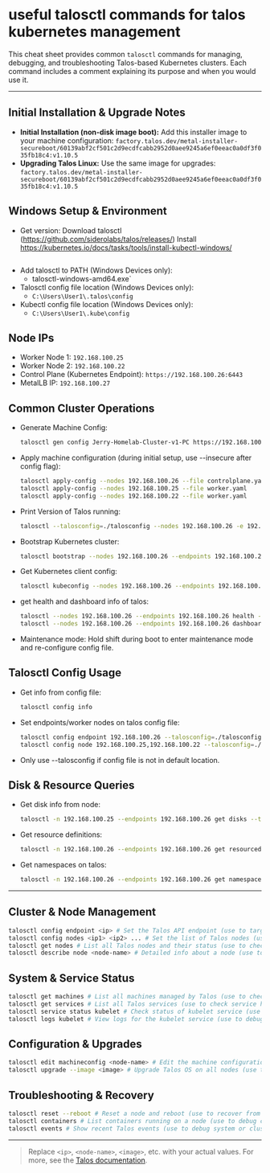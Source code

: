# useful talosctl commands for talos kubernetes management

This cheat sheet provides common `talosctl` commands for managing, debugging, and troubleshooting Talos-based Kubernetes clusters. Each command includes a comment explaining its purpose and when you would use it.

---

## Initial Installation & Upgrade Notes

- **Initial Installation (non-disk image boot):**
  Add this installer image to your machine configuration:
  `factory.talos.dev/metal-installer-secureboot/60139abf2cf501c2d9ecdfcabb2952d0aee9245a6ef0eeac0a0df3f035fb18c4:v1.10.5`
- **Upgrading Talos Linux:**
  Use the same image for upgrades:
  `factory.talos.dev/metal-installer-secureboot/60139abf2cf501c2d9ecdfcabb2952d0aee9245a6ef0eeac0a0df3f035fb18c4:v1.10.5`

## Windows Setup & Environment

- Get version:
  Download talosctl (https://github.com/siderolabs/talos/releases/)
  Install https://kubernetes.io/docs/tasks/tools/install-kubectl-windows/
  ```
- Add talosctl to PATH (Windows Devices only):
  - talosctl-windows-amd64.exe`
- Talosctl config file location (Windows Devices only):
  - `C:\Users\User1\.talos\config`
- Kubectl config file location (Windows Devices only):
  - `C:\Users\User1\.kube\config`

## Node IPs

- Worker Node 1: `192.168.100.25`
- Worker Node 2: `192.168.100.22`
- Control Plane (Kubernetes Endpoint): `https://192.168.100.26:6443`
- MetalLB IP: `192.168.100.27`

## Common Cluster Operations

- Generate Machine Config:
  ```sh
  talosctl gen config Jerry-Homelab-Cluster-v1-PC https://192.168.100.26:6443
  ```

- Apply machine configuration (during initial setup, use --insecure after config flag):
  ```sh
  talosctl apply-config --nodes 192.168.100.26 --file controlplane.yaml
  talosctl apply-config --nodes 192.168.100.25 --file worker.yaml
  talosctl apply-config --nodes 192.168.100.22 --file worker.yaml
  ```
- Print Version of Talos running:
  ```sh
  talosctl --talosconfig=./talosconfig --nodes 192.168.100.26 -e 192.168.100.26 version
  ```
- Bootstrap Kubernetes cluster:
  ```sh
  talosctl bootstrap --nodes 192.168.100.26 --endpoints 192.168.100.26 --talosconfig=./talosconfig
  ```
- Get Kubernetes client config:
  ```sh
  talosctl kubeconfig --nodes 192.168.100.26 --endpoints 192.168.100.26 --talosconfig=./talosconfig
  ```
- get health and dashboard info of talos:
  ```sh
  talosctl --nodes 192.168.100.26 --endpoints 192.168.100.26 health --talosconfig=./talosconfig
  talosctl --nodes 192.168.100.26 --endpoints 192.168.100.26 dashboard --talosconfig=./talosconfig
  ```
- Maintenance mode: Hold shift during boot to enter maintenance mode and re-configure config file. 

## Talosctl Config Usage

- Get info from config file:
  ```sh
  talosctl config info
  ```
- Set endpoints/worker nodes on talos config file:
  ```sh
  talosctl config endpoint 192.168.100.26 --talosconfig=./talosconfig
  talosctl config node 192.168.100.25,192.168.100.22 --talosconfig=./talosconfig
  ```
- Only use --talosconfig if config file is not in default location.

## Disk & Resource Queries

- Get disk info from node:
  ```sh
  talosctl -n 192.168.100.25 --endpoints 192.168.100.26 get disks --talosconfig=./talosconfig
  ```
- Get resource definitions:
  ```sh
  talosctl -n 192.168.100.26 --endpoints 192.168.100.26 get resourcedefinitions --talosconfig=./talosconfig
  ```
- Get namespaces on talos:
  ```sh
  talosctl -n 192.168.100.26 --endpoints 192.168.100.26 get namespaces
  ```

---

## Cluster & Node Management

```sh
talosctl config endpoint <ip> # Set the Talos API endpoint (use to target a specific node)
talosctl config nodes <ip1> <ip2> ... # Set the list of Talos nodes (use to target multiple nodes)
talosctl get nodes # List all Talos nodes and their status (use to check node health)
talosctl describe node <node-name> # Detailed info about a node (use to debug node issues)
```

## System & Service Status

```sh
talosctl get machines # List all machines managed by Talos (use to check machine status)
talosctl get services # List all Talos services (use to check service health)
talosctl service status kubelet # Check status of kubelet service (use to debug pod scheduling)
talosctl logs kubelet # View logs for the kubelet service (use to debug pod issues)
```

## Configuration & Upgrades

```sh
talosctl edit machineconfig <node-name> # Edit the machine configuration (use to change settings)
talosctl upgrade --image <image> # Upgrade Talos OS on all nodes (use to update Talos version)
```

## Troubleshooting & Recovery

```sh
talosctl reset --reboot # Reset a node and reboot (use to recover from major issues)
talosctl containers # List containers running on a node (use to debug container issues)
talosctl events # Show recent Talos events (use to debug system or cluster events)
```

---

> Replace `<ip>`, `<node-name>`, `<image>`, etc. with your actual values.
> For more, see the [Talos documentation](https://www.talos.dev/docs/cli/talosctl/).
